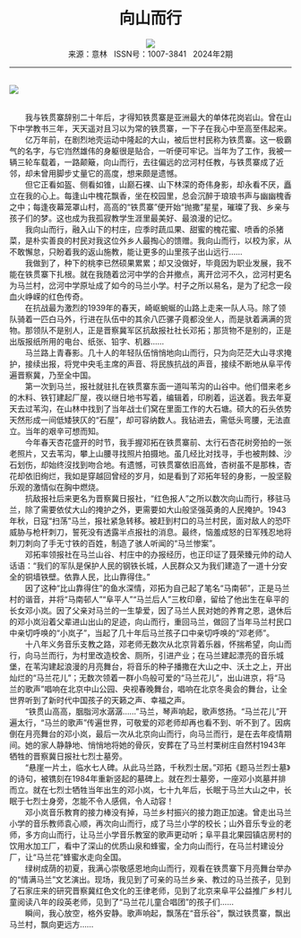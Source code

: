 # <center>向山而行</center>

<div align=center><img src="http://fslib.vip.qikan.cn/img.ashx?key=%d7%f7%d5%df%a3%ba%d5%c5%bd%f0%b8%d5"></div>

<center>来源：意林   ISSN号：1007-3841   2024年2期</center>

* * *

<br>![](http://img.resource.qikan.cn/markvip/qkimages/yili/yili202402/yili20240265-1-l.jpg)

  
<br>　　我与铁贯寨辞别二十年后，才得知铁贯寨是亚洲最大的单体花岗岩山。曾在山下中学教书三年，天天遥对且习以为常的铁贯寨，一下子在我心中至高至伟起来。  
　　亿万年前，在剧烈地壳运动中隆起的大山，被后世村民称为铁贯寨。这一极霸气的名字，与它岿然雄伟的身躯很是贴合，一听便可牢记。当年为了工作，我被一辆三轮车载着，一路颠簸，向山而行，去往偏远的岔河村任教，与铁贯寨成了近邻，却未曾用脚步丈量它的高度，想来颇是遗憾。  
　　但它正看如盔、侧看如锥，山巅石裸、山下林深的奇伟身影，却永看不厌，矗立在我的心上。每逢山中槐花飘香，坐在校园里，总会沉醉于琅琅书声与幽幽槐香之中；每逢夜幕笼罩山村，高高的“铁贯寨”便开始“抛撒”星星，璀璨了我、乡亲与孩子们的梦。这也成为我孤寂教学生涯里最美好、最浪漫的记忆。  
　　我向山而行，融入山下的村庄，应季时蔬瓜果、甜蜜的槐花蜜、喷香的杀猪菜，是朴实善良的村民对我这位外乡人最掏心的馈赠。我向山而行，以校为家，从不敢懈怠，只盼着我的返山施教，能让更多的山里孩子出山远行……  
　　我做到了，种下的桃李已然硕果累累；却又没做好，毕竟因为职业发展，我不能在铁贯寨下扎根。就在我随着岔河中学的合并撤点，离开岔河不久，岔河村更名为马兰村，岔河中学原址成了如今的马兰小学。村子之所以易名，是为了纪念一段血火峥嵘的红色传奇。  
　　在抗战最为激烈的1939年的春天，崎岖蜿蜒的山路上走来一队人马。除了领队骑着一匹白马外，行进在队伍中的其余八匹骡子竟都没坐人，而是驮着满满的货物。那领队不是别人，正是晋察冀军区抗敌报社社长邓拓；那货物不是别的，正是出版报纸所用的电台、纸张、铅字、机器……  
　　马兰路上青春影。几十人的年轻队伍悄悄地向山而行，只为向茫茫大山寻求掩护，接续出报，将党中央毛主席的声音、将民族抗战的声音，接续不断地从阜平传遍晋察冀，乃至全中国。  
　　第一次到马兰，报社就驻扎在铁贯寨东面一道叫苇沟的山谷中。他们借来老乡的木料、铁钉建起厂屋，夜以继日地书写着，编辑着，印刷着，运送着。我去年夏天去过苇沟，在山林中找到了当年战士们窝在里面工作的大石塘。硕大的石头依势天然形成一间低矮狭仄的“石屋”，却可容纳数人。我钻进去，需低头弯腰，无法直立。当年的艰辛可想而知。  
　　今年春天杏花盛开的时节，我手握邓拓在铁贯寨前、太行石杏花树旁拍的一张老照片，又去苇沟，攀上山腰寻找照片拍摄地。虽几经比对找寻，手也被荆棘、沙石划伤，却始终沒找到吻合地。有遗憾，可铁贯寨依旧高耸，杏树虽不是那株，杏花却依旧绚烂，我如是穿越回曾经的岁月，如是看到了邓拓年轻的身影，一股坚毅乐观的激情似在胸中燃烧。  
　　抗敌报社后来更名为晋察冀日报社，“红色报人”之所以数次向山而行，移驻马兰，除了需要依仗大山的掩护之外，更需要如大山般坚强英勇的人民掩护。1943年秋，日寇“扫荡”马兰，报社紧急转移。被赶到村口的马兰村民，面对敌人的恐吓威胁与枪杆刺刀，誓死没有透露半点报社的消息。最终，恼羞成怒的日军残忍地将刺刀刺向了手无寸铁的百姓，制造了骇人听闻的“马兰惨案”。  
　　邓拓率领报社在马兰山谷、村庄中的办报经历，也正印证了聂荣臻元帅的动人话语：“我们的军队是保护人民的钢铁长城，人民群众又为我们建造了一道十分安全的铜墙铁壁。依靠人民，比山靠得住。”  
　　因了这种“比山靠得住”的鱼水深情，邓拓为自己起了笔名“马南邨”，正是马兰村的谐音，并将“马南邨人”“阜平人”“马兰后人”三枚印章，留给了他出生在阜平的长女邓小岚。因了父亲对马兰的一生挚爱，因了马兰人民对她的养育之恩，退休后的邓小岚沿着父辈进山出山的足迹，向山而行，重回马兰，做回了当年马兰村民口中亲切呼唤的“小岚子”，当起了几十年后马兰孩子口中亲切呼唤的“邓老师”。  
　　十八年义务音乐支教之路，邓老师无数次从北京背着乐器，怀揣希望，向山而行，向马兰而行，为村里改造校舍、厕所，引进产业；在马兰建起漂亮的音乐城堡，在苇沟建起浪漫的月亮舞台，将音乐的种子播撒在大山之中、沃土之上，开出灿烂的“马兰花儿”；无数次领着一群小鸟般可爱的“马兰花儿”，出山进京，将“马兰的歌声”唱响在北京中山公园、央视春晚舞台，唱响在北京冬奥会的舞台，让全世界听到了新时代中国孩子的天籁之声、幸福之声。  
　　“铁贯山高高，胭脂河水潺潺……”马兰，琴声响起，歌声悠扬。“马兰花儿”开遍太行，“马兰的歌声”传遍世界，可敬爱的邓老师却再也看不到、听不到了。因病倒在月亮舞台的邓小岚，最后一次从北京向山而行，向马兰而行，是在去年疫情期间。她的家人静静地、悄悄地将她的骨灰，安葬在了马兰村栗树庄自然村1943年牺牲的晋察冀日报社七烈士墓旁。  
　　“悬崖一片土，临水七人碑。从此马兰路，千秋烈士居。”邓拓《题马兰烈士墓》的诗句，被镌刻在1984年重新竖起的墓碑上。就在烈士墓旁，一座邓小岚墓并排而立。就在七烈士牺牲当年出生的邓小岚，七十九年后，长眠于马兰大山之中，长眠于七烈士身旁，怎能不令人感佩，令人动容！  
　　邓小岚音乐教育的接力棒没有掉，马兰乡村振兴的接力跑正加速。曾走出马兰小学的音乐教师袁心顺，再次向山而行，成了马兰小学的校长；山外音乐专业的老师，多方向山而行，让马兰小学音乐教室的歌声更动听；阜平县北果园镇店房村的饮用水加工厂，看中了深山的优质山泉和蜂蜜，全力向山而行，在马兰村建设分厂，让“马兰花”蜂蜜水走向全国。  
　　绿树成荫的初夏，我满心崇敬感恩地向山而行，观看在铁贯寨下月亮舞台举办的“情满马兰”文艺演出。现场，我见到了可亲的马兰乡亲、教过的马兰孩子，见到了石家庄来的研究晋察冀红色文化的王律老师，见到了北京来阜平公益推广乡村儿童阅读八年的段英老师，见到了“马兰花儿童合唱团”的孩子们……  
　　瞬间，我心放空，格外安静。歌声响起，飘荡在“音乐谷”，飘过铁贯寨，飘出马兰村，飘向更远方……

